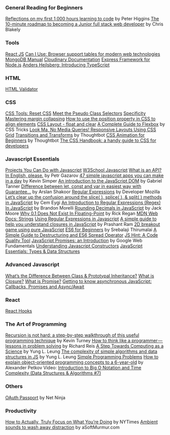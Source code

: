 ### General Reading for Beginners
<a href="https://medium.freecodecamp.org/reflections-on-my-first-1-000-hours-learning-to-code-17cd32e72f11">Reflections on my first 1,000 hours learning to code</a> by Peter Higgins
<a href="https://medium.freecodecamp.org/the-10-minute-roadmap-to-becoming-a-junior-full-stack-web-developer-1131d4ffc48">The 10-minute roadmap to becoming a Junior full stack web developer</a> by Chris Blakely

### Tools
<a href="https://reactjs.org/">React JS</a>
<a href="https://caniuse.com/">Can I Use: Browser support tables for modern web technologies</a>
<a href="https://docs.mongodb.com/manual/">MongoDB Manual</a>
<a href="https://cloudinary.com/documentation">Cloudinary Documentation</a>
<a href="https://expressjs.com/">Express Framework for Node.js</a>
<a href="https://channel9.msdn.com/posts/Anders-Hejlsberg-Introducing-TypeScript">Anders Hejlsberg: Introducing TypeScript</a>

### HTML
<a href="https://validator.w3.org/">HTML Validator</a>

### CSS
<a href="https://meyerweb.com/eric/tools/css/reset/">CSS Tools: Reset CSS</a>
<a href="https://css-tricks.com/pseudo-class-selectors/">Meet the Pseudo Class Selectors</a>
<a href="https://developer.mozilla.org/en-US/docs/Web/CSS/Specificity">Specificity</a>
<a href="https://developer.mozilla.org/en-US/docs/Web/CSS/CSS_Box_Model/Mastering_margin_collapsing">Mastering margin collapsing</a>
<a href="https://medium.freecodecamp.org/how-to-use-the-position-property-in-css-to-align-elements-d8f49c403a26">How to use the position property in CSS to align elements</a>
<a href="https://www.w3schools.com/css/css_float.asp">CSS Layout - float and clear</a>
<a href="https://css-tricks.com/snippets/css/a-guide-to-flexbox/">A Complete Guide to Flexbox</a> by CSS Tricks
<a href="https://css-tricks.com/look-ma-no-media-queries-responsive-layouts-using-css-grid/">Look Ma, No Media Queries! Responsive Layouts Using CSS Grid</a>
<a href="https://thoughtbot.com/blog/transitions-and-transforms">Transitions and Transforms</a> by Thoughtbot
<a href="https://thoughtbot.com/blog/css-animation-for-beginners">CSS Animation for Beginners</a> by Thoughtbot
<a href="https://medium.freecodecamp.org/the-css-handbook-a-handy-guide-to-css-for-developers-b56695917d11">The CSS Handbook: a handy guide to CSS for developers</a>

### Javascript Essentials
<a href="https://skillcrush.com/2018/06/18/projects-you-can-do-with-javascript/">Projects You Can Do with Javascript</a>
<a href="https://www.w3schools.com/js/default.asp">W3School Javascript</a>
<a href="https://medium.freecodecamp.org/what-is-an-api-in-english-please-b880a3214a82">What is an API? In English, please.</a> by Petr Gazarov
<a href="https://medium.com/@kevinsimper/47-simple-javascript-apps-you-can-make-in-a-day-98f5207ca2e1">47 simple javascript apps you can make in a day</a> by Kevin Simper
<a href="https://medium.freecodecamp.org/an-introduction-to-the-javascript-dom-512463dd62ec">An introduction to the JavaScript DOM</a> by Gabriel Tanner
<a href="https://codeburst.io/learn-let-var-and-const-in-easiest-way-with-guarantee-e6ecf551018a">Difference between let, const and var in easiest way with Guarantee…</a> by Arslan Shakoor
<a href="https://developer.mozilla.org/en-US/docs/Web/JavaScript/Guide/Regular_Expressions">Regular Expressions</a> by Developer Mozilla
<a href="https://medium.freecodecamp.org/lets-clear-up-the-confusion-around-the-slice-splice-split-methods-in-javascript-8ba3266c29ae">Let’s clear up the confusion around the slice( ), splice( ), & split( ) methods in JavaScript</a> by Cem Eygi
<a href="https://codeburst.io/an-introduction-to-regular-expressions-regex-in-javascript-1d3559e7ac9a">An Introduction to Regular Expressions (Regex) In JavaScript</a> by Brandon Morelli
<a href="http://www.jacklmoore.com/notes/rounding-in-javascript/">Rounding Decimals in JavaScript</a> by Jack Moore
<a href="https://www.exploringbinary.com/why-0-point-1-does-not-exist-in-floating-point/">Why 0.1 Does Not Exist In Floating-Point</a> by Rick Regan
<a href="https://developer.mozilla.org/en-US/docs/Web/JavaScript/Reference/Global_Objects/String">MDN Web Docs: Strings</a>
<a href="https://regexone.com/references/javascript">Using Regular Expressions in Javascript</a>
<a href="https://medium.freecodecamp.org/javascript-closures-simplified-d0d23fa06ba4">A simple guide to help you understand closures in JavaScript</a> by Prashant Ram
<a href="https://developer.mozilla.org/en-US/docs/Games/Tutorials/2D_Breakout_game_pure_JavaScript">2D breakout game using pure JavaScript</a>
<a href="https://codeburst.io/es6-tutorial-for-beginners-5f3c4e7960be">ES6 for Beginners</a> by Srebalaji Thirumalai
<a href="https://codeburst.io/a-simple-guide-to-destructuring-and-es6-spread-operator-e02212af5831">A Simple Guide to Destructuring and ES6 Spread Operator</a>
<a href="https://jshint.com/">JS Hint: A Code Quality Tool</a>
<a href="https://developers.google.com/web/fundamentals/primers/promises">JavaScript Promises: an Introduction</a> by Google Web Fundamentals
<a href="https://css-tricks.com/understanding-javascript-constructors/">Understanding Javascript Constructors</a>
<a href="https://codeburst.io/javascript-essentials-types-data-structures-3ac039f9877b">JavaScript Essentials: Types & Data Structures</a>

### Advanced Javascript
<a href="https://medium.com/javascript-scene/master-the-javascript-interview-what-s-the-difference-between-class-prototypal-inheritance-e4cd0a7562e9">What’s the Difference Between Class & Prototypal Inheritance?</a>
<a href="https://medium.com/javascript-scene/master-the-javascript-interview-what-is-a-closure-b2f0d2152b36">What is Closure?</a>
<a href="https://medium.com/javascript-scene/master-the-javascript-interview-what-is-a-promise-27fc71e77261">What is Promise?</a>
<a href="https://medium.com/codebuddies/getting-to-know-asynchronous-javascript-callbacks-promises-and-async-await-17e0673281ee">Getting to know asynchronous JavaScript: Callbacks, Promises and Async/Await</a>

### React
<a href="https://youtu.be/-MlNBTSg_Ww">React Hooks</a>

### The Art of Programming
<a href="https://medium.freecodecamp.org/recursion-is-not-hard-858a48830d83">Recursion is not hard: a step-by-step walkthrough of this useful programming technique</a> by Kevin Turney
<a href="https://medium.freecodecamp.org/how-to-think-like-a-programmer-lessons-in-problem-solving-d1d8bf1de7d2">How to think like a programmer — lessons in problem solving</a> by Richard Reis
<a href="https://medium.freecodecamp.org/a-step-towards-computing-as-a-science-algorithms-data-structures-4c0e2d6ae79a">A Step Towards Computing as a Science</a> by Yung L. Leung
<a href="https://medium.freecodecamp.org/the-complexity-of-simple-algorithms-and-data-structures-in-javascript-11e25b29de1e">The complexity of simple algorithms and data structures in JS</a>  by Yung L. Leung
<a href="https://adriann.github.io/programming_problems.html">Simple Programming Problems</a>
<a href="https://medium.freecodecamp.org/object-oriented-programming-concepts-21bb035f7260">How to explain object-oriented programming concepts to a 6-year-old</a> by Alexander Petkov
Video: <a href ="https://www.youtube.com/watch?v=D6xkbGLQesk">Introduction to Big O Notation and Time Complexity (Data Structures & Algorithms #7)</a>

### Others
<a href="https://www.youtube.com/watch?v=sakQbeRjgwg">OAuth Passport</a> by Net Ninja

### Productivity
<a href="https://www.nytimes.com/2019/01/13/smarter-living/how-to-actually-truly-focus-on-what-youre-doing.html">How to Actually, Truly Focus on What You’re Doing</a> by NYTimes
<a href="https://asoftmurmur.com/">Ambient sounds to wash away distraction</a> by aSoftMurmur.com



